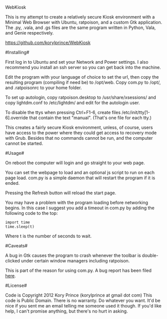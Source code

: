 WebKiosk

This is my attempt to create a relatively secure Kiosk environment with a Minimal Web Browser with Ubuntu, ratpoison, and a custom Gtk application.
The .py, .vala, and .gs files are the same program written in Python, Vala, and Genie respectively.

https://github.com/korylprince/WebKiosk

#Installing#

First log in to Ubuntu and set your Network and Power settings. I also recommend you install an ssh server so you can get back into the machine.

Edit the program with your language of choice to set the url, then copy the resulting program (compiling if need be) to /opt/web.
Copy com.py to /opt/, and .ratpoisonrc to your home folder.

To set up autologin, copy ratpoison.desktop to /usr/share/xsessions/ and copy lightdm.conf to /etc/lightdm/ and edit for the autologin user.

To disable the ttys when pressing Ctrl+F1-6, create files /etc/init/tty[1-6].override that contain the text "manual". (That's one file for each tty.)

This creates a fairly secure Kiosk environment, unless, of course, users have access to the power where they could get access to recovery mode with Grub. Besides that no commands cannot be run, and the computer cannot be started.

#Usage#

On reboot the computer will login and go straight to your web page.

You can set the webpage to load and an optional js script to run on each page load. com.py is a simple daemon that will restart the program if it is ended.

Pressing the Refresh button will reload the start page.

You may have a problem with the program loading before networking begins. In this case I suggest you add a timeout in com.py by adding the following code to the top:

    import time
    time.sleep(t)

Where t is the number of seconds to wait.

#Caveats#

A bug in Gtk causes the program to crash whenever the toolbar is double-clicked under certain window managers including ratpoison.

This is part of the reason for using com.py. A bug report has been filed [here](https://bugzilla.gnome.org/show_bug.cgi?id=679468).

#License#

Code is Copyright 2012 Kory Prince (korylprince at gmail dot com)
This code is Public Domain. There is no warranty. Do whatever you want. It'd be nice if you sent me an email telling me someone used it though.
If you'd like help, I can't promise anything, but there's no hurt in asking.
